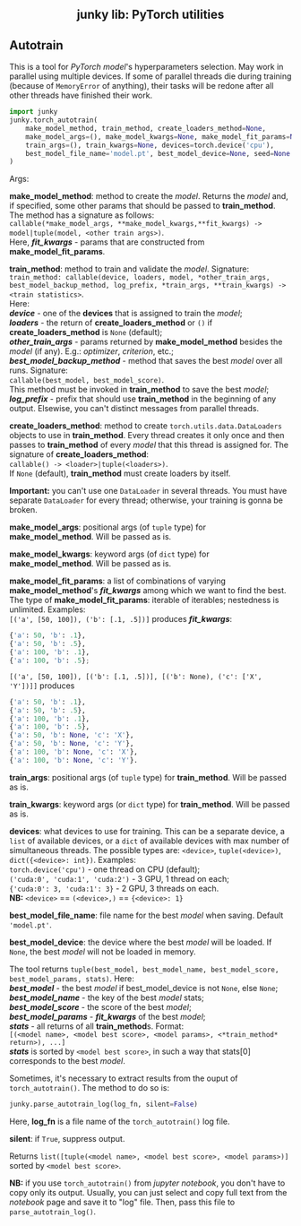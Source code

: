 <h2 align="center">junky lib: PyTorch utilities</h2>

## Autotrain

This is a tool for *PyTorch* *model*'s hyperparameters selection. May work in
parallel using multiple devices. If some of parallel threads die during
training (because of `MemoryError` of anything), their tasks will be redone
after all other threads have finished their work.

```python
import junky
junky.torch_autotrain(
    make_model_method, train_method, create_loaders_method=None,
    make_model_args=(), make_model_kwargs=None, make_model_fit_params=None,
    train_args=(), train_kwargs=None, devices=torch.device('cpu'),
    best_model_file_name='model.pt', best_model_device=None, seed=None
)
```
Args:

**make_model_method**: method to create the *model*. Returns the *model* and,
if specified, some other params that should be passed to **train_method**. The method
has a signature as follows:<br/>
`callable(*make_model_args, **make_model_kwargs,**fit_kwargs) ->
model|tuple(model, <other train args>)`.<br/>
Here, ***fit_kwargs*** - params that are constructed from
**make_model_fit_params**.

**train_method**: method to train and validate the *model*. Signature:<br/>
`train_method: callable(device, loaders, model, *other_train_args,
best_model_backup_method, log_prefix, *train_args, **train_kwargs) ->
<train statistics>`.<br/>
Here:<br/>
***device*** - one of the **devices** that is assigned to train the *model*;<br/>
***loaders*** - the return of **create_loaders_method** or `()` if
**create_loaders_method** is `None` (default);<br/>
***other_train_args*** - params returned by **make_model_method** besides the
*model* (if any). E.g.: *optimizer*, *criterion*, etc.;<br/>
***best_model_backup_method*** - method that saves the best *model* over
all runs. Signature:<br/>
`callable(best_model, best_model_score)`.<br/>
This method must be invoked in **train_method** to save the best *model*;<br/>
***log_prefix*** - prefix that should use **train_method** in the beginning of
any output. Elsewise, you can't distinct messages from parallel threads.

**create_loaders_method**: method to create `torch.utils.data.DataLoaders`
objects to use in **train_method**. Every thread creates it only once and then
passes to **train_method** of every *model* that this thread is assigned for.
The signature of **create_loaders_method**:<br/>
`callable() -> <loader>|tuple(<loaders>)`.<br/>
If `None` (default), **train_method** must create loaders by itself.

**Important:** you can't use one `DataLoader` in several threads. You must
have separate `DataLoader` for every thread; otherwise, your training is gonna
be broken.

**make_model_args**: positional args (of `tuple` type) for
**make_model_method**. Will be passed as is.

**make_model_kwargs**: keyword args (of `dict` type) for
**make_model_method**. Will be passed as is.

**make_model_fit_params**: a list of combinations of varying
**make_model_method**'s ***fit_kwargs*** among which we want to find the best.
The type of **make_model_fit_params**: iterable of iterables; nestedness is
unlimited. Examples:<br/>
`[('a', [50, 100]), ('b': [.1, .5])]` produces ***fit_kwargs***:
```python
{'a': 50, 'b': .1},
{'a': 50, 'b': .5},
{'a': 100, 'b': .1},
{'a': 100, 'b': .5};
```
`[('a', [50, 100]), [('b': [.1, .5])], [('b': None), ('c': ['X', 'Y'])]]`
produces
```python
{'a': 50, 'b': .1},
{'a': 50, 'b': .5},
{'a': 100, 'b': .1},
{'a': 100, 'b': .5},
{'a': 50, 'b': None, 'c': 'X'},
{'a': 50, 'b': None, 'c': 'Y'},
{'a': 100, 'b': None, 'c': 'X'},
{'a': 100, 'b': None, 'c': 'Y'}.
```

**train_args**: positional args (of `tuple` type) for **train_method**. Will
be passed as is.

**train_kwargs**: keyword args (or `dict` type) for **train_method**. Will be
passed as is.

**devices**: what devices to use for training. This can be a separate device, a
`list` of available devices, or a `dict` of available devices with max number
of simultaneous threads. The possible types are: `<device>`,
`tuple(<device>)`, `dict({<device>: int})`. Examples:<br/>
`torch.device('cpu')` - one thread on CPU (default);<br/>
`('cuda:0', 'cuda:1', 'cuda:2')` - 3 GPU, 1 thread on each;<br/>
`{'cuda:0': 3, 'cuda:1': 3}` - 2 GPU, 3 threads on each.<br/>
**NB:** `<device>` == `(<device>,)` == `{<device>: 1}`

**best_model_file_name**: file name for the best *model* when saving.
Default `'model.pt'`.

**best_model_device**: the device where the best *model* will be loaded. 
If `None`, the best *model* will not be loaded in memory.

The tool returns `tuple(best_model, best_model_name, best_model_score,
best_model_params, stats)`. Here:<br/>
***best_model*** - the best *model* if best_model_device is not `None`, else
`None`;<br/>
***best_model_name*** - the key of the best *model* stats;<br/>
***best_model_score*** - the score of the best *model*;<br/>
***best_model_params*** - ***fit_kwargs*** of the best *model*;<br/>
***stats*** - all returns of all **train_method**s. Format:<br/>
`[(<model name>, <model best score>, <model params>, <*train_method* return>),
...]`<br/>
***stats*** is sorted by `<model best score>`, in such a way that stats[0]
corresponds to the best *model*.

Sometimes, it's necessary to extract results from the ouput of
`torch_autotrain()`. The method to do so is:
```python
junky.parse_autotrain_log(log_fn, silent=False)
```
Here, **log_fn** is a file name of the `torch_autotrain()` log file.

**silent**: if `True`, suppress output.

Returns `list([tuple(<model name>, <model best score>, <model params>)]`
sorted by `<model best score>`.

**NB:** if you use `torch_autotrain()` from *jupyter notebook*, you don't have
to copy only its output. Usually, you can just select and copy full text from
the *notebook* page and save it to "log" file. Then, pass this file to
`parse_autotrain_log()`.
